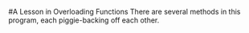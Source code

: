#A Lesson in Overloading Functions
There are several methods in this program, each piggie-backing off each other.
